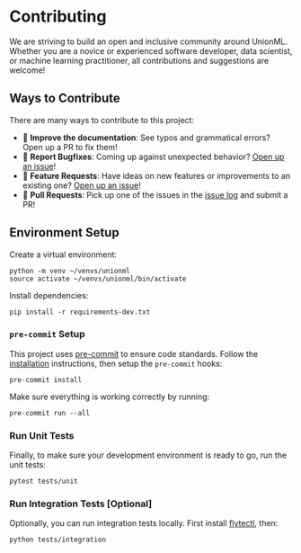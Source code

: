 # Contributing

We are striving to build an open and inclusive community around UnionML. Whether you are a novice or
experienced software developer, data scientist, or machine learning practitioner, all contributions
and suggestions are welcome!

## Ways to Contribute

There are many ways to contribute to this project:

- 📖 **Improve the documentation**: See typos and grammatical errors? Open up a PR to fix them!
- 🐞 **Report Bugfixes**: Coming up against unexpected behavior? [Open up an issue](https://github.com/unionai-oss/unionml/issues/new)!
- 🙏 **Feature Requests**: Have ideas on new features or improvements to an existing one? [Open up an issue](https://github.com/unionai-oss/unionml/issues/new)!
- 🔧 **Pull Requests**: Pick up one of the issues in the [issue log](https://github.com/unionai-oss/unionml/issues) and submit a PR!

## Environment Setup

Create a virtual environment:

```
python -m venv ~/venvs/unionml
source activate ~/venvs/unionml/bin/activate
```

Install dependencies:

```
pip install -r requirements-dev.txt
```

### `pre-commit` Setup

This project uses [pre-commit](https://pre-commit.com/) to ensure code standards. Follow the
[installation](https://pre-commit.com/#installation) instructions, then setup the `pre-commit` hooks:

```
pre-commit install
```

Make sure everything is working correctly by running:

```
pre-commit run --all
```

###  Run Unit Tests

Finally, to make sure your development environment is ready to go, run the unit tests:

```
pytest tests/unit
```

### Run Integration Tests [Optional]

Optionally, you can run integration tests locally. First install [flytectl](https://docs.flyte.org/projects/flytectl/en/latest/#installation), then:

```
python tests/integration
```
